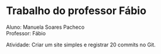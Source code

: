 # Trabalho do professor Fábio

Aluno: Manuela Soares Pacheco  
Professor: Fábio  

Atividade: Criar um site simples e registrar 20 commits no Git.
